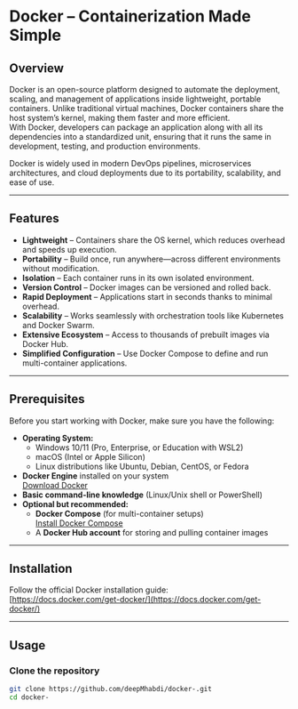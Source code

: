 # Docker – Containerization Made Simple

## Overview

Docker is an open-source platform designed to automate the deployment, scaling, and management of applications inside lightweight, portable containers. Unlike traditional virtual machines, Docker containers share the host system’s kernel, making them faster and more efficient.  
With Docker, developers can package an application along with all its dependencies into a standardized unit, ensuring that it runs the same in development, testing, and production environments.  

Docker is widely used in modern DevOps pipelines, microservices architectures, and cloud deployments due to its portability, scalability, and ease of use.

---

## Features

- **Lightweight** – Containers share the OS kernel, which reduces overhead and speeds up execution.
- **Portability** – Build once, run anywhere—across different environments without modification.
- **Isolation** – Each container runs in its own isolated environment.
- **Version Control** – Docker images can be versioned and rolled back.
- **Rapid Deployment** – Applications start in seconds thanks to minimal overhead.
- **Scalability** – Works seamlessly with orchestration tools like Kubernetes and Docker Swarm.
- **Extensive Ecosystem** – Access to thousands of prebuilt images via Docker Hub.
- **Simplified Configuration** – Use Docker Compose to define and run multi-container applications.

---

## Prerequisites

Before you start working with Docker, make sure you have the following:

- **Operating System:**
  - Windows 10/11 (Pro, Enterprise, or Education with WSL2)
  - macOS (Intel or Apple Silicon)
  - Linux distributions like Ubuntu, Debian, CentOS, or Fedora
- **Docker Engine** installed on your system  
  [Download Docker](https://docs.docker.com/get-docker/)
- **Basic command-line knowledge** (Linux/Unix shell or PowerShell)
- **Optional but recommended:**
  - **Docker Compose** (for multi-container setups)  
    [Install Docker Compose](https://docs.docker.com/compose/install/)
  - A **Docker Hub account** for storing and pulling container images

---

## Installation

Follow the official Docker installation guide:  
[https://docs.docker.com/get-docker/](https://docs.docker.com/get-docker/)

---

## Usage

### Clone the repository
```bash
git clone https://github.com/deepMhabdi/docker-.git
cd docker-
